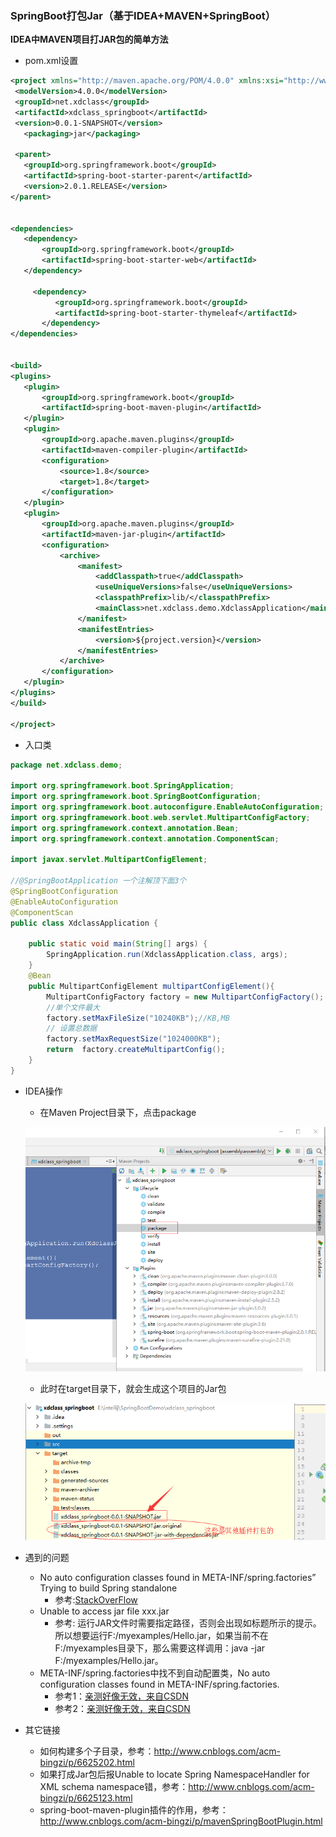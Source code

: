### SpringBoot打包Jar（基于IDEA+MAVEN+SpringBoot）

**IDEA中MAVEN项目打JAR包的简单方法**

- pom.xml设置
 ```xml
<project xmlns="http://maven.apache.org/POM/4.0.0" xmlns:xsi="http://www.w3.org/2001/XMLSchema-instance" xsi:schemaLocation="http://maven.apache.org/POM/4.0.0 http://maven.apache.org/xsd/maven-4.0.0.xsd">
  <modelVersion>4.0.0</modelVersion>
  <groupId>net.xdclass</groupId>
  <artifactId>xdclass_springboot</artifactId>
  <version>0.0.1-SNAPSHOT</version>
    <packaging>jar</packaging>
  
  <parent>
    <groupId>org.springframework.boot</groupId>
    <artifactId>spring-boot-starter-parent</artifactId>
    <version>2.0.1.RELEASE</version>
</parent>


<dependencies>
    <dependency>
        <groupId>org.springframework.boot</groupId>
        <artifactId>spring-boot-starter-web</artifactId>
    </dependency>
    
      <dependency>
		   <groupId>org.springframework.boot</groupId>
		   <artifactId>spring-boot-starter-thymeleaf</artifactId>
		</dependency>
</dependencies>


<build>
<plugins>
    <plugin>
        <groupId>org.springframework.boot</groupId>
        <artifactId>spring-boot-maven-plugin</artifactId>
    </plugin>
    <plugin>
        <groupId>org.apache.maven.plugins</groupId>
        <artifactId>maven-compiler-plugin</artifactId>
        <configuration>
            <source>1.8</source>
            <target>1.8</target>
        </configuration>
    </plugin>
    <plugin>
        <groupId>org.apache.maven.plugins</groupId>
        <artifactId>maven-jar-plugin</artifactId>
        <configuration>
            <archive>
                <manifest>
                    <addClasspath>true</addClasspath>
                    <useUniqueVersions>false</useUniqueVersions>
                    <classpathPrefix>lib/</classpathPrefix>
                    <mainClass>net.xdclass.demo.XdclassApplication</mainClass>
                </manifest>
                <manifestEntries>
                    <version>${project.version}</version>
                </manifestEntries>
            </archive>
        </configuration>
    </plugin>
</plugins>
</build>
  
</project>
 ```
- 入口类
```java
package net.xdclass.demo;

import org.springframework.boot.SpringApplication;
import org.springframework.boot.SpringBootConfiguration;
import org.springframework.boot.autoconfigure.EnableAutoConfiguration;
import org.springframework.boot.web.servlet.MultipartConfigFactory;
import org.springframework.context.annotation.Bean;
import org.springframework.context.annotation.ComponentScan;

import javax.servlet.MultipartConfigElement;

//@SpringBootApplication 一个注解顶下面3个
@SpringBootConfiguration
@EnableAutoConfiguration
@ComponentScan
public class XdclassApplication {

	public static void main(String[] args) {
		SpringApplication.run(XdclassApplication.class, args);
	}
	@Bean
	public MultipartConfigElement multipartConfigElement(){
		MultipartConfigFactory factory = new MultipartConfigFactory();
		//单个文件最大
		factory.setMaxFileSize("10240KB");//KB,MB
		// 设置总数据
		factory.setMaxRequestSize("1024000KB");
		return  factory.createMultipartConfig();
	}
}

```


- IDEA操作
  
  - 在Maven Project目录下，点击package
  
  ![Maven Project下](../img/IdeaPackageCommand.png)
  
  - 此时在target目录下，就会生成这个项目的Jar包
  
  ![JAR](../img/IdeaPackageJar.png)
  
- 遇到的问题
  - No auto configuration classes found in META-INF/spring.factories” Trying to build Spring standalone
    - 参考:[StackOverFlow](https://stackoverflow.com/questions/42058190/no-auto-configuration-classes-found-in-meta-inf-spring-factories-trying-to-bui)
  - Unable to access jar file xxx.jar
    - 参考: 运行JAR文件时需要指定路径，否则会出现如标题所示的提示。所以想要运行F:/myexamples/Hello.jar，如果当前不在F:/myexamples目录下，那么需要这样调用：java -jar F:/myexamples/Hello.jar。
  - META-INF/spring.factories中找不到自动配置类，No auto configuration classes found in META-INF/spring.factories.
    - 参考1：[亲测好像无效，来自CSDN](https://blog.csdn.net/hh652400660/article/details/79391408)  
    - 参考2：[亲测好像无效，来自CSDN](https://blog.csdn.net/starandsea/article/details/78799135)
- 其它链接  
   - 如何构建多个子目录，参考：http://www.cnblogs.com/acm-bingzi/p/6625202.html
  - 如果打成Jar包后报Unable to locate Spring NamespaceHandler for XML schema namespace错，参考：http://www.cnblogs.com/acm-bingzi/p/6625123.html
  - spring-boot-maven-plugin插件的作用，参考：http://www.cnblogs.com/acm-bingzi/p/mavenSpringBootPlugin.html